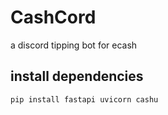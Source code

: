 # CashCord
a discord tipping bot for ecash

## install dependencies
``` bash
pip install fastapi uvicorn cashu
``` 

